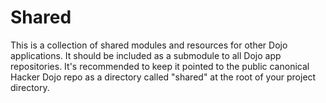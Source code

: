 # Shared
This is a collection of shared modules and resources for other Dojo applications. It should be included
as a submodule to all Dojo app repositories. It's recommended to keep it pointed to the public canonical
Hacker Dojo repo as a directory called "shared" at the root of your project directory. 